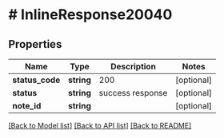 # # InlineResponse20040

## Properties

Name | Type | Description | Notes
------------ | ------------- | ------------- | -------------
**status_code** | **string** | 200 | [optional]
**status** | **string** | success response | [optional]
**note_id** | **string** |  | [optional]

[[Back to Model list]](../../README.md#models) [[Back to API list]](../../README.md#endpoints) [[Back to README]](../../README.md)
